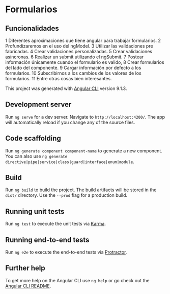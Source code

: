 # Formularios

## Funcionalidades

1 Diferentes aproximaciones que tiene angular para trabajar formularios.
2 Profundizaremos en el uso del ngModel.
3 Utilizar las validaciones pre fabricadas.
4 Crear validaciones personalizadas.
5 Crear validaciones asíncronas.
6 Realizar un submit utilizando el ngSubmit.
7 Postear información únicamente cuando el formulario es valido,
8 Crear formularios del lado del componente.
9 Cargar información por defecto a los formularios.
10 Subscribirnos a los cambios de los valores de los formularios.
11 Entre otras cosas bien interesantes.

This project was generated with [Angular CLI](https://github.com/angular/angular-cli) version 9.1.3.

## Development server

Run `ng serve` for a dev server. Navigate to `http://localhost:4200/`. The app will automatically reload if you change any of the source files.

## Code scaffolding

Run `ng generate component component-name` to generate a new component. You can also use `ng generate directive|pipe|service|class|guard|interface|enum|module`.

## Build

Run `ng build` to build the project. The build artifacts will be stored in the `dist/` directory. Use the `--prod` flag for a production build.

## Running unit tests

Run `ng test` to execute the unit tests via [Karma](https://karma-runner.github.io).

## Running end-to-end tests

Run `ng e2e` to execute the end-to-end tests via [Protractor](http://www.protractortest.org/).

## Further help

To get more help on the Angular CLI use `ng help` or go check out the [Angular CLI README](https://github.com/angular/angular-cli/blob/master/README.md).
